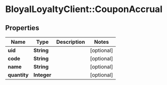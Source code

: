 # BloyalLoyaltyClient::CouponAccrual

## Properties
Name | Type | Description | Notes
------------ | ------------- | ------------- | -------------
**uid** | **String** |  | [optional] 
**code** | **String** |  | [optional] 
**name** | **String** |  | [optional] 
**quantity** | **Integer** |  | [optional] 

